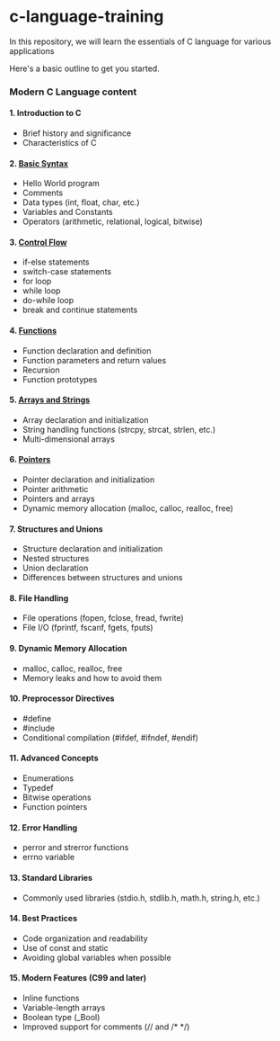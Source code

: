 # c-language-training
In this repository, we will learn the essentials of C language for various applications

Here's a basic outline to get you started.

### Modern C Language content

#### 1. **Introduction to C**
   - Brief history and significance
   - Characteristics of C

#### 2. [Basic Syntax](https://github.com/p00uya/c-language-training/blob/main/BasicSyntax.c)
   - Hello World program
   - Comments
   - Data types (int, float, char, etc.)
   - Variables and Constants
   - Operators (arithmetic, relational, logical, bitwise)

#### 3. [Control Flow](https://github.com/p00uya/c-language-training/blob/main/Loops.c)
   - if-else statements
   - switch-case statements
   - for loop
   - while loop
   - do-while loop
   - break and continue statements

#### 4. [Functions](https://github.com/p00uya/c-language-training/blob/main/function.c)
   - Function declaration and definition
   - Function parameters and return values
   - Recursion
   - Function prototypes

#### 5. [Arrays and Strings](https://github.com/p00uya/c-language-training/blob/main/Array%26Str.c)
   - Array declaration and initialization
   - String handling functions (strcpy, strcat, strlen, etc.)
   - Multi-dimensional arrays

#### 6. [Pointers](https://github.com/p00uya/c-language-training/blob/main/Pointers.c)
   - Pointer declaration and initialization
   - Pointer arithmetic
   - Pointers and arrays
   - Dynamic memory allocation (malloc, calloc, realloc, free)

#### 7. **Structures and Unions**
   - Structure declaration and initialization
   - Nested structures
   - Union declaration
   - Differences between structures and unions

#### 8. **File Handling**
   - File operations (fopen, fclose, fread, fwrite)
   - File I/O (fprintf, fscanf, fgets, fputs)

#### 9. **Dynamic Memory Allocation**
   - malloc, calloc, realloc, free
   - Memory leaks and how to avoid them

#### 10. **Preprocessor Directives**
   - #define
   - #include
   - Conditional compilation (#ifdef, #ifndef, #endif)

#### 11. **Advanced Concepts**
   - Enumerations
   - Typedef
   - Bitwise operations
   - Function pointers

#### 12. **Error Handling**
   - perror and strerror functions
   - errno variable

#### 13. **Standard Libraries**
   - Commonly used libraries (stdio.h, stdlib.h, math.h, string.h, etc.)

#### 14. **Best Practices**
   - Code organization and readability
   - Use of const and static
   - Avoiding global variables when possible

#### 15. **Modern Features (C99 and later)**
   - Inline functions
   - Variable-length arrays
   - Boolean type (_Bool)
   - Improved support for comments (// and /* */)



